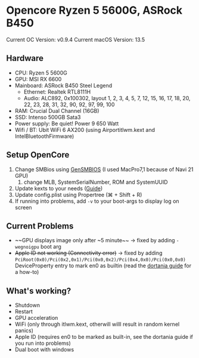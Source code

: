 # Opencore Ryzen 5 5600G, ASRock B450
Current OC Version: v0.9.4
Current macOS Version: 13.5
## Hardware
- CPU: Ryzen 5 5600G
- GPU: MSI RX 6600
- Mainboard: ASRock B450 Steel Legend
    - Ethernet: Realtek RTL8111H
    - Audio: ALC892, 0x100302, layout 1, 2, 3, 4, 5, 7, 12, 15, 16, 17, 18, 20, 22, 23, 28, 31, 32, 90, 92, 97, 99, 100
- RAM: Crucial Dual Channel (16GB)
- SSD: Intenso 500GB Sata3
- Power supply: Be quiet! Power 9 650 Watt
- Wifi / BT: Ubit WiFi 6 AX200 (using Airportitlwm.kext and IntelBluetoothFirmware)

## Setup OpenCore
1. Change SMBios using [GenSMBIOS](https://github.com/corpnewt/GenSMBIOS) (I used MacPro7,1 because of Navi 21 GPU)
    1. change MLB, SystemSerialNumber, ROM and SystemUUID
2. Update kexts to your needs ([Guide](https://dortania.github.io/OpenCore-Install-Guide/ktext.html))
3. Update config.plist using Propertree (⌘ + Shift + R)
4. If running into problems, add `-v` to your boot-args to display log on screen

## Current Problems
- ~~GPU displays image only after ~5 minute~~
    ->  fixed by adding `-wegnoigpu` boot arg
- ~~Apple ID not working (Connectivity error)~~
    -> fixed by adding `PciRoot(0x0)/Pci(0x2,0x1)/Pci(0x0,0x2)/Pci(0x4,0x0)/Pci(0x0,0x0)` DeviceProperty entry to mark en0 as builtin (read the [dortania guide](https://dortania.github.io/OpenCore-Post-Install/universal/iservices.html#fixing-en0) for a how-to)

## What's working?
- Shutdown
- Restart
- GPU acceleration
- WiFi (only through itlwm.kext, otherwill willl result in random kernel panics)
- Apple ID (requires en0 to be marked as built-in, see the dortania guide if you run into problems)
- Dual boot with windows
